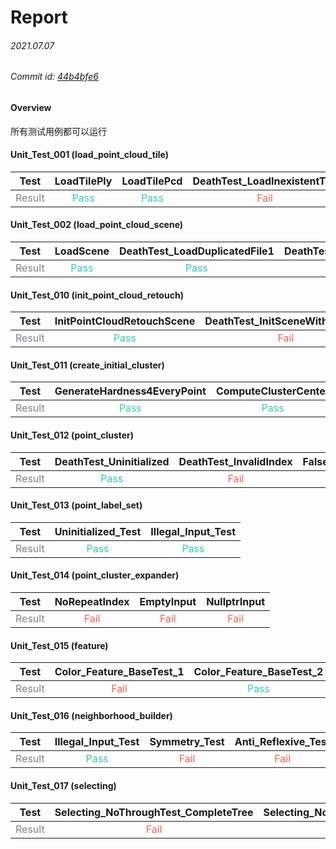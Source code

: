 Report 
=================
###### 2021.07.07
###### Commit id: [44b4bfe6](http://192.168.62.249:9090/tfs/STUDENT_PROJECTS/_git/SmartObliquePhotography/pushes/5906?refName=refs%2Fheads%2Fdevelop)

#### Overview
所有测试用例都可以运行


#### Unit_Test_001 (load_point_cloud_tile)

| Test | LoadTilePly | LoadTilePcd | DeathTest_LoadInexistentTile |
| :----: | :----: | :----: | :----: |
| <font color=#7E858B>Result</font> | <font color=#3CC8B4>Pass</font> | <font color=#3CC8B4>Pass</font> | <font color=#F0645A>Fail</font> |


#### Unit_Test_002 (load_point_cloud_scene)

| Test | LoadScene | DeathTest_LoadDuplicatedFile1 | DeathTest_LoadDuplicatedFile2 | DeathTest_LoadPartiallyIncorrectFileSet | DeathTest_LoadIncorrectFileSet |
| :----: | :----: | :----: | :----: | :----: | :----: |
| <font color=#7E858B>Result</font> | <font color=#3CC8B4>Pass</font> | <font color=#3CC8B4>Pass</font> | <font color=#F0645A>Fail</font> | <font color=#F0645A>Fail</font> | <font color=#F0645A>Fail</font> |


#### Unit_Test_010 (init_point_cloud_retouch)

| Test | InitPointCloudRetouchScene | DeathTest_InitSceneWithErrorPtr | InitPointLabelSet | DeathTest_InitSceneWithNegativeSize | InitRetouchTask | DeathTest_InitRetouchTaskWithErrorConfig | InitPointCloudRetouchManager |
| :----: | :----: | :----: | :----: | :----: | :----: | :----: | :----: |
| <font color=#7E858B>Result</font> | <font color=#3CC8B4>Pass</font> | <font color=#F0645A>Fail</font> | <font color=#3CC8B4>Pass</font> | <font color=#3CC8B4>Pass</font> | <font color=#3CC8B4>Pass</font> | <font color=#3CC8B4>Pass</font> | <font color=#3CC8B4>Pass</font> |


#### Unit_Test_011 (create_initial_cluster)

| Test | GenerateHardness4EveryPoint | ComputeClusterCenter | DivideUserSpecifiedRegion | CreateInitialCluster |
| :----: | :----: | :----: | :----: | :----: |
| <font color=#7E858B>Result</font> | <font color=#3CC8B4>Pass</font> | <font color=#3CC8B4>Pass</font> | <font color=#3CC8B4>Pass</font> | <font color=#3CC8B4>Pass</font> |


#### Unit_Test_012 (point_cluster)

| Test | DeathTest_Uninitialized | DeathTest_InvalidIndex | FalseProbability_Test |
| :----: | :----: | :----: | :----: |
| <font color=#7E858B>Result</font> | <font color=#3CC8B4>Pass</font> | <font color=#F0645A>Fail</font> | <font color=#F0645A>Fail</font> |


#### Unit_Test_013 (point_label_set)

| Test | Uninitialized_Test | Illegal_Input_Test |
| :----: | :----: | :----: |
| <font color=#7E858B>Result</font> | <font color=#3CC8B4>Pass</font> | <font color=#3CC8B4>Pass</font> |


#### Unit_Test_014 (point_cluster_expander)

| Test | NoRepeatIndex | EmptyInput | NullptrInput |
| :----: | :----: | :----: | :----: |
| <font color=#7E858B>Result</font> | <font color=#F0645A>Fail</font> | <font color=#F0645A>Fail</font> | <font color=#F0645A>Fail</font> |


#### Unit_Test_015 (feature)

| Test | Color_Feature_BaseTest_1 | Color_Feature_BaseTest_2 | Color_Feature_BaseTest_3 | Color_Feature_BaseTest_4 | Plane_Feature_BaseTest_1 | Plane_Feature_BaseTest_2 |
| :----: | :----: | :----: | :----: | :----: | :----: | :----: |
| <font color=#7E858B>Result</font> | <font color=#F0645A>Fail</font> | <font color=#3CC8B4>Pass</font> | <font color=#F0645A>Fail</font> | <font color=#F0645A>Fail</font> | <font color=#F0645A>Fail</font> | <font color=#F0645A>Fail</font> |


#### Unit_Test_016 (neighborhood_builder)

| Test | Illegal_Input_Test | Symmetry_Test | Anti_Reflexive_Test |
| :----: | :----: | :----: | :----: |
| <font color=#7E858B>Result</font> | <font color=#3CC8B4>Pass</font> | <font color=#F0645A>Fail</font> | <font color=#F0645A>Fail</font> |


#### Unit_Test_017 (selecting)

| Test | Selecting_NoThroughTest_CompleteTree | Selecting_NoThroughTest_CompleteGround | Selecting_NoThroughTest_CompleteBuilding | Selecting_MultipleObjectsTest_CompleteMoreTrees |
| :----: | :----: | :----: | :----: | :----: |
| <font color=#7E858B>Result</font> | <font color=#F0645A>Fail</font> | <font color=#3CC8B4>Pass</font> | <font color=#F0645A>Fail</font> | <font color=#F0645A>Fail</font> |

